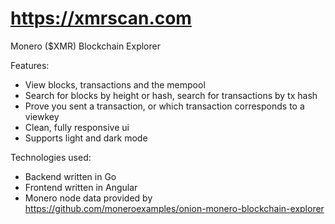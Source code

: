 # https://xmrscan.com
Monero ($XMR) Blockchain Explorer

Features:
- View blocks, transactions and the mempool
- Search for blocks by height or hash, search for transactions by tx hash
- Prove you sent a transaction, or which transaction corresponds to a viewkey
- Clean, fully responsive ui
- Supports light and dark mode

Technologies used:
- Backend written in Go
- Frontend written in Angular
- Monero node data provided by https://github.com/moneroexamples/onion-monero-blockchain-explorer

